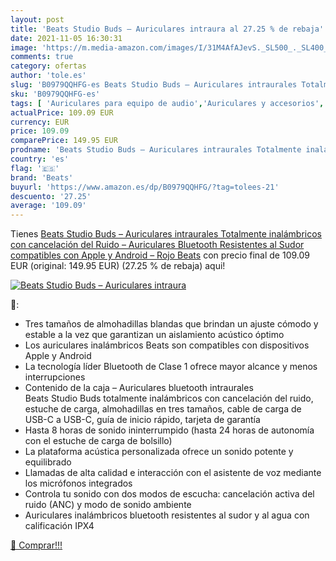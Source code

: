 ```yaml
---
layout: post
title: 'Beats Studio Buds – Auriculares intraura al 27.25 % de rebaja'
date: 2021-11-05 16:30:31
image: 'https://m.media-amazon.com/images/I/31M4AfAJevS._SL500_._SL400_.jpg'
comments: true
category: ofertas
author: 'tole.es'
slug: 'B0979QQHFG-es Beats Studio Buds – Auriculares intraurales Totalmente...'
sku: 'B0979QQHFG-es'
tags: [ 'Auriculares para equipo de audio','Auriculares y accesorios','Electrónica','android','beats', ]
actualPrice: 109.09 EUR
currency: EUR
price: 109.09
comparePrice: 149.95 EUR
prodname: 'Beats Studio Buds – Auriculares intraurales Totalmente inalámbricos con cancelación del Ruido – Auriculares Bluetooth Resistentes al Sudor  compatibles con Apple y Android – Rojo Beats'
country: 'es'
flag: '🇪🇸'
brand: 'Beats'
buyurl: 'https://www.amazon.es/dp/B0979QQHFG/?tag=tolees-21'
descuento: '27.25'
average: '109.09'
---
```


Tienes [Beats Studio Buds – Auriculares intraurales Totalmente inalámbricos con cancelación del Ruido – Auriculares Bluetooth Resistentes al Sudor  compatibles con Apple y Android – Rojo Beats](https://www.amazon.es/dp/B0979QQHFG/?tag=tolees-21) con precio final de  109.09 EUR (original: 149.95 EUR) (27.25 %  de rebaja) aqui!

[![Beats Studio Buds – Auriculares intraura](https://m.media-amazon.com/images/I/31M4AfAJevS._SL500_._SL400_.jpg)](https://www.amazon.es/dp/B0979QQHFG/?tag=tolees-21)

🔎:

- Tres tamaños de almohadillas blandas que brindan un ajuste cómodo y estable a la vez que garantizan un aislamiento acústico óptimo
- Los auriculares inalámbricos Beats son compatibles con dispositivos Apple y Android
- La tecnología líder Bluetooth de Clase 1 ofrece mayor alcance y menos interrupciones
- Contenido de la caja – Auriculares bluetooth intraurales Beats Studio Buds totalmente inalámbricos con cancelación del ruido, estuche de carga, almohadillas en tres tamaños, cable de carga de USB-C a USB-C, guía de inicio rápido, tarjeta de garantía
- Hasta 8 horas de sonido ininterrumpido (hasta 24 horas de autonomía con el estuche de carga de bolsillo)
- La plataforma acústica personalizada ofrece un sonido potente y equilibrado
- Llamadas de alta calidad e interacción con el asistente de voz mediante los micrófonos integrados
- Controla tu sonido con dos modos de escucha: cancelación activa del ruido (ANC) y modo de sonido ambiente
- Auriculares inalámbricos bluetooth resistentes al sudor y al agua con calificación IPX4

[🛒 Comprar!!!](https://www.amazon.es/dp/B0979QQHFG/?tag=tolees-21)
